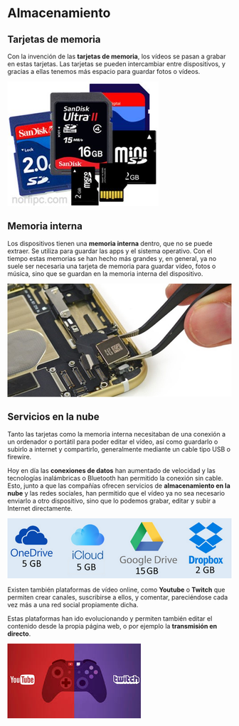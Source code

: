 # Almacenamiento

## Tarjetas de memoria

Con la invención de las **tarjetas de memoria**, los vídeos se pasan a grabar en estas tarjetas. Las tarjetas se pueden intercambiar entre dispositivos, y gracias a ellas tenemos más espacio para guardar fotos o vídeos.

![imagen](img/2020-04-06-12-04-53.png)

## Memoria interna

Los dispositivos tienen una **memoria interna** dentro, que no se puede extraer. Se utiliza para guardar las apps y el sistema operativo. Con el tiempo estas memorias se han hecho más grandes y, en general, ya no suele ser necesaria una tarjeta de memoria para guardar vídeo, fotos o música, sino que se guardan en la memoria interna del dispositivo.

![imagen](img/2020-04-06-12-05-44.png)

## Servicios en la nube

Tanto las tarjetas como la memoria interna necesitaban de una conexión a un ordenador o portátil para poder editar el vídeo, así como guardarlo o subirlo a internet y compartirlo, generalmente mediante un cable tipo USB o firewire.

Hoy en día las **conexiones de datos** han aumentado de velocidad y las tecnologías inalámbricas o Bluetooth han permitido la conexión sin cable. Esto, junto a que las compañías ofrecen servicios de **almacenamiento en la nube** y las redes sociales, han permitido que el vídeo ya no sea necesario  enviarlo a otro dispositivo, sino que lo podemos grabar, editar y subir a Internet directamente.

![imagen](img/2020-04-06-12-07-03.png)

Existen también plataformas de vídeo online, como **Youtube** o **Twitch** que permiten crear canales, suscribirse a ellos, y comentar, pareciéndose cada vez más a una red social propiamente dicha.

Estas plataformas han ido evolucionando y permiten también editar el contenido desde la propia página web, o por ejemplo la **transmisión en directo**.

![imagen](img/2020-04-06-12-08-53.png)